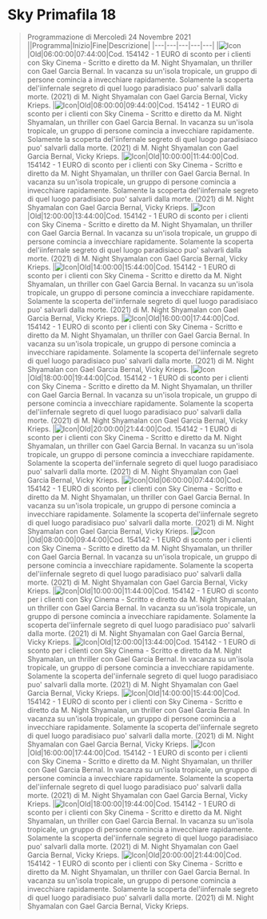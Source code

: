 # Sky Primafila 18
> Programmazione di Mercoledì 24 Novembre 2021
||Programma|Inizio|Fine|Descrizione|
|---|---|---|---|---|
|![Icon](https://guidatv.sky.it/uuid/20aea421-ddb5-422e-816f-5e5cae207857/cover?md5ChecksumParam=286b224f7c9d73aa6984b804d51b9f2a)|Old|06:00:00|07:44:00|Cod. 154142 - 1 EURO di sconto per i clienti con Sky Cinema - Scritto e diretto da M. Night Shyamalan, un thriller con Gael Garcia Bernal. In vacanza su un'isola tropicale, un gruppo di persone comincia a invecchiare rapidamente. Solamente la scoperta del'iinfernale segreto di quel luogo paradisiaco puo' salvarli dalla morte. (2021) di M. Night Shyamalan con Gael Garcia Bernal, Vicky Krieps.
|![Icon](https://guidatv.sky.it/uuid/20aea421-ddb5-422e-816f-5e5cae207857/cover?md5ChecksumParam=286b224f7c9d73aa6984b804d51b9f2a)|Old|08:00:00|09:44:00|Cod. 154142 - 1 EURO di sconto per i clienti con Sky Cinema - Scritto e diretto da M. Night Shyamalan, un thriller con Gael Garcia Bernal. In vacanza su un'isola tropicale, un gruppo di persone comincia a invecchiare rapidamente. Solamente la scoperta del'iinfernale segreto di quel luogo paradisiaco puo' salvarli dalla morte. (2021) di M. Night Shyamalan con Gael Garcia Bernal, Vicky Krieps.
|![Icon](https://guidatv.sky.it/uuid/20aea421-ddb5-422e-816f-5e5cae207857/cover?md5ChecksumParam=286b224f7c9d73aa6984b804d51b9f2a)|Old|10:00:00|11:44:00|Cod. 154142 - 1 EURO di sconto per i clienti con Sky Cinema - Scritto e diretto da M. Night Shyamalan, un thriller con Gael Garcia Bernal. In vacanza su un'isola tropicale, un gruppo di persone comincia a invecchiare rapidamente. Solamente la scoperta del'iinfernale segreto di quel luogo paradisiaco puo' salvarli dalla morte. (2021) di M. Night Shyamalan con Gael Garcia Bernal, Vicky Krieps.
|![Icon](https://guidatv.sky.it/uuid/20aea421-ddb5-422e-816f-5e5cae207857/cover?md5ChecksumParam=286b224f7c9d73aa6984b804d51b9f2a)|Old|12:00:00|13:44:00|Cod. 154142 - 1 EURO di sconto per i clienti con Sky Cinema - Scritto e diretto da M. Night Shyamalan, un thriller con Gael Garcia Bernal. In vacanza su un'isola tropicale, un gruppo di persone comincia a invecchiare rapidamente. Solamente la scoperta del'iinfernale segreto di quel luogo paradisiaco puo' salvarli dalla morte. (2021) di M. Night Shyamalan con Gael Garcia Bernal, Vicky Krieps.
|![Icon](https://guidatv.sky.it/uuid/20aea421-ddb5-422e-816f-5e5cae207857/cover?md5ChecksumParam=286b224f7c9d73aa6984b804d51b9f2a)|Old|14:00:00|15:44:00|Cod. 154142 - 1 EURO di sconto per i clienti con Sky Cinema - Scritto e diretto da M. Night Shyamalan, un thriller con Gael Garcia Bernal. In vacanza su un'isola tropicale, un gruppo di persone comincia a invecchiare rapidamente. Solamente la scoperta del'iinfernale segreto di quel luogo paradisiaco puo' salvarli dalla morte. (2021) di M. Night Shyamalan con Gael Garcia Bernal, Vicky Krieps.
|![Icon](https://guidatv.sky.it/uuid/20aea421-ddb5-422e-816f-5e5cae207857/cover?md5ChecksumParam=286b224f7c9d73aa6984b804d51b9f2a)|Old|16:00:00|17:44:00|Cod. 154142 - 1 EURO di sconto per i clienti con Sky Cinema - Scritto e diretto da M. Night Shyamalan, un thriller con Gael Garcia Bernal. In vacanza su un'isola tropicale, un gruppo di persone comincia a invecchiare rapidamente. Solamente la scoperta del'iinfernale segreto di quel luogo paradisiaco puo' salvarli dalla morte. (2021) di M. Night Shyamalan con Gael Garcia Bernal, Vicky Krieps.
|![Icon](https://guidatv.sky.it/uuid/20aea421-ddb5-422e-816f-5e5cae207857/cover?md5ChecksumParam=286b224f7c9d73aa6984b804d51b9f2a)|Old|18:00:00|19:44:00|Cod. 154142 - 1 EURO di sconto per i clienti con Sky Cinema - Scritto e diretto da M. Night Shyamalan, un thriller con Gael Garcia Bernal. In vacanza su un'isola tropicale, un gruppo di persone comincia a invecchiare rapidamente. Solamente la scoperta del'iinfernale segreto di quel luogo paradisiaco puo' salvarli dalla morte. (2021) di M. Night Shyamalan con Gael Garcia Bernal, Vicky Krieps.
|![Icon](https://guidatv.sky.it/uuid/20aea421-ddb5-422e-816f-5e5cae207857/cover?md5ChecksumParam=286b224f7c9d73aa6984b804d51b9f2a)|Old|20:00:00|21:44:00|Cod. 154142 - 1 EURO di sconto per i clienti con Sky Cinema - Scritto e diretto da M. Night Shyamalan, un thriller con Gael Garcia Bernal. In vacanza su un'isola tropicale, un gruppo di persone comincia a invecchiare rapidamente. Solamente la scoperta del'iinfernale segreto di quel luogo paradisiaco puo' salvarli dalla morte. (2021) di M. Night Shyamalan con Gael Garcia Bernal, Vicky Krieps.
|![Icon](https://guidatv.sky.it/uuid/20aea421-ddb5-422e-816f-5e5cae207857/cover?md5ChecksumParam=286b224f7c9d73aa6984b804d51b9f2a)|Old|06:00:00|07:44:00|Cod. 154142 - 1 EURO di sconto per i clienti con Sky Cinema - Scritto e diretto da M. Night Shyamalan, un thriller con Gael Garcia Bernal. In vacanza su un'isola tropicale, un gruppo di persone comincia a invecchiare rapidamente. Solamente la scoperta del'iinfernale segreto di quel luogo paradisiaco puo' salvarli dalla morte. (2021) di M. Night Shyamalan con Gael Garcia Bernal, Vicky Krieps.
|![Icon](https://guidatv.sky.it/uuid/20aea421-ddb5-422e-816f-5e5cae207857/cover?md5ChecksumParam=286b224f7c9d73aa6984b804d51b9f2a)|Old|08:00:00|09:44:00|Cod. 154142 - 1 EURO di sconto per i clienti con Sky Cinema - Scritto e diretto da M. Night Shyamalan, un thriller con Gael Garcia Bernal. In vacanza su un'isola tropicale, un gruppo di persone comincia a invecchiare rapidamente. Solamente la scoperta del'iinfernale segreto di quel luogo paradisiaco puo' salvarli dalla morte. (2021) di M. Night Shyamalan con Gael Garcia Bernal, Vicky Krieps.
|![Icon](https://guidatv.sky.it/uuid/20aea421-ddb5-422e-816f-5e5cae207857/cover?md5ChecksumParam=286b224f7c9d73aa6984b804d51b9f2a)|Old|10:00:00|11:44:00|Cod. 154142 - 1 EURO di sconto per i clienti con Sky Cinema - Scritto e diretto da M. Night Shyamalan, un thriller con Gael Garcia Bernal. In vacanza su un'isola tropicale, un gruppo di persone comincia a invecchiare rapidamente. Solamente la scoperta del'iinfernale segreto di quel luogo paradisiaco puo' salvarli dalla morte. (2021) di M. Night Shyamalan con Gael Garcia Bernal, Vicky Krieps.
|![Icon](https://guidatv.sky.it/uuid/20aea421-ddb5-422e-816f-5e5cae207857/cover?md5ChecksumParam=286b224f7c9d73aa6984b804d51b9f2a)|Old|12:00:00|13:44:00|Cod. 154142 - 1 EURO di sconto per i clienti con Sky Cinema - Scritto e diretto da M. Night Shyamalan, un thriller con Gael Garcia Bernal. In vacanza su un'isola tropicale, un gruppo di persone comincia a invecchiare rapidamente. Solamente la scoperta del'iinfernale segreto di quel luogo paradisiaco puo' salvarli dalla morte. (2021) di M. Night Shyamalan con Gael Garcia Bernal, Vicky Krieps.
|![Icon](https://guidatv.sky.it/uuid/20aea421-ddb5-422e-816f-5e5cae207857/cover?md5ChecksumParam=286b224f7c9d73aa6984b804d51b9f2a)|Old|14:00:00|15:44:00|Cod. 154142 - 1 EURO di sconto per i clienti con Sky Cinema - Scritto e diretto da M. Night Shyamalan, un thriller con Gael Garcia Bernal. In vacanza su un'isola tropicale, un gruppo di persone comincia a invecchiare rapidamente. Solamente la scoperta del'iinfernale segreto di quel luogo paradisiaco puo' salvarli dalla morte. (2021) di M. Night Shyamalan con Gael Garcia Bernal, Vicky Krieps.
|![Icon](https://guidatv.sky.it/uuid/20aea421-ddb5-422e-816f-5e5cae207857/cover?md5ChecksumParam=286b224f7c9d73aa6984b804d51b9f2a)|Old|16:00:00|17:44:00|Cod. 154142 - 1 EURO di sconto per i clienti con Sky Cinema - Scritto e diretto da M. Night Shyamalan, un thriller con Gael Garcia Bernal. In vacanza su un'isola tropicale, un gruppo di persone comincia a invecchiare rapidamente. Solamente la scoperta del'iinfernale segreto di quel luogo paradisiaco puo' salvarli dalla morte. (2021) di M. Night Shyamalan con Gael Garcia Bernal, Vicky Krieps.
|![Icon](https://guidatv.sky.it/uuid/20aea421-ddb5-422e-816f-5e5cae207857/cover?md5ChecksumParam=286b224f7c9d73aa6984b804d51b9f2a)|Old|18:00:00|19:44:00|Cod. 154142 - 1 EURO di sconto per i clienti con Sky Cinema - Scritto e diretto da M. Night Shyamalan, un thriller con Gael Garcia Bernal. In vacanza su un'isola tropicale, un gruppo di persone comincia a invecchiare rapidamente. Solamente la scoperta del'iinfernale segreto di quel luogo paradisiaco puo' salvarli dalla morte. (2021) di M. Night Shyamalan con Gael Garcia Bernal, Vicky Krieps.
|![Icon](https://guidatv.sky.it/uuid/20aea421-ddb5-422e-816f-5e5cae207857/cover?md5ChecksumParam=286b224f7c9d73aa6984b804d51b9f2a)|Old|20:00:00|21:44:00|Cod. 154142 - 1 EURO di sconto per i clienti con Sky Cinema - Scritto e diretto da M. Night Shyamalan, un thriller con Gael Garcia Bernal. In vacanza su un'isola tropicale, un gruppo di persone comincia a invecchiare rapidamente. Solamente la scoperta del'iinfernale segreto di quel luogo paradisiaco puo' salvarli dalla morte. (2021) di M. Night Shyamalan con Gael Garcia Bernal, Vicky Krieps.